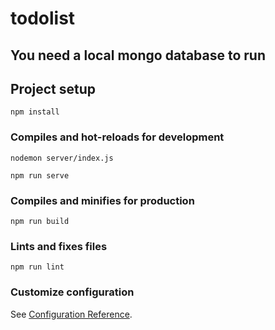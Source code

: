 # todolist

## You need a local mongo database to run

## Project setup
```
npm install
```

### Compiles and hot-reloads for development
```
nodemon server/index.js
```
```
npm run serve
```

### Compiles and minifies for production
```
npm run build
```

### Lints and fixes files
```
npm run lint
```

### Customize configuration
See [Configuration Reference](https://cli.vuejs.org/config/).
